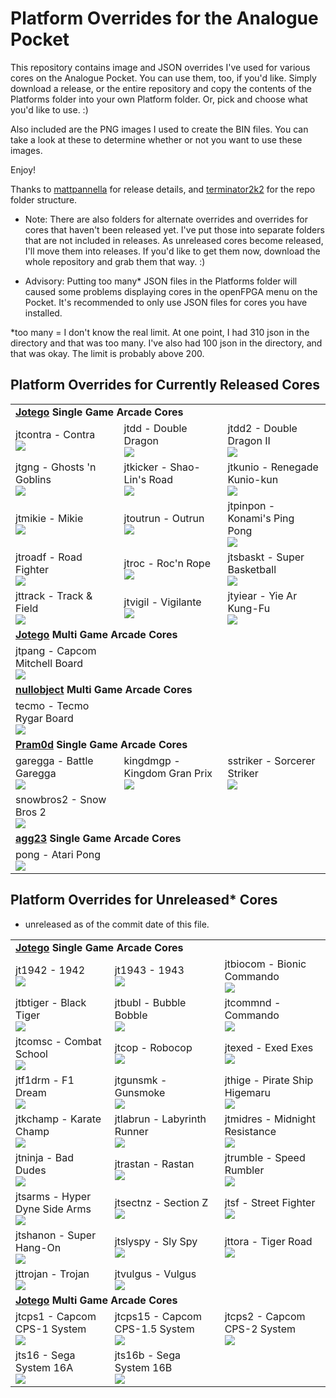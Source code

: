 # Platform Overrides for the Analogue Pocket

This repository contains image and JSON overrides I've used for various cores on the Analogue Pocket. You can use them, too, if you'd like. Simply download a release, or the entire repository and copy the contents of the Platforms folder into your own Platform folder. Or, pick and choose what you'd like to use. :)

Also included are the PNG images I used to create the BIN files. You can take a look at these to determine whether or not you want to use these images.

Enjoy!

Thanks to <a href="https://github.com/mattpannella">mattpannella</a> for release details, and <a href="https://github.com/terminator2k2">terminator2k2</a> for the repo folder structure.

- Note: There are also folders for alternate overrides and overrides for cores that haven't been released yet. I've put those into separate folders that are not included in releases.  As unreleased cores become released, I'll move them into releases. If you'd like to get them now, download the whole repository and grab them that way. :)

- Advisory: Putting too many* JSON files in the Platforms folder will caused some problems displaying cores in the openFPGA menu on the Pocket. It's recommended to only use JSON files for cores you have installed.


*too many = I don't know the real limit. At one point, I had 310 json in the directory and that was too many. I've also had 100 json in the directory, and that was okay. The limit is probably above 200.

## Platform Overrides for Currently Released Cores

<table>
<tr><td colspan="3"><b><a href="https://patreon.com/jotego">Jotego</a> Single Game Arcade Cores</b></td></tr>
<tr>
 <td>jtcontra - Contra<br/><img src="https://raw.githubusercontent.com/dyreschlock/pocket-platform-images/main/pics/jtcontra.png" /></td>
 <td>jtdd - Double Dragon<br/><img src="https://raw.githubusercontent.com/dyreschlock/pocket-platform-images/main/pics/jtdd.png" /></td>
 <td>jtdd2 - Double Dragon II<br/><img src="https://raw.githubusercontent.com/dyreschlock/pocket-platform-images/main/pics/jtdd2.png" /></td>
</tr>
<tr>
 <td>jtgng - Ghosts 'n Goblins<br/><img src="https://raw.githubusercontent.com/dyreschlock/pocket-platform-images/main/pics/jtgng.png" /></td>
 <td>jtkicker - Shao-Lin's Road<br/><img src="https://raw.githubusercontent.com/dyreschlock/pocket-platform-images/main/pics/jtkicker.png" /></td>
 <td>jtkunio - Renegade Kunio-kun<br/><img src="https://raw.githubusercontent.com/dyreschlock/pocket-platform-images/main/pics/jtkunio.png" /></td>
</tr>
<tr>
 <td>jtmikie - Mikie<br/><img src="https://raw.githubusercontent.com/dyreschlock/pocket-platform-images/main/pics/jtmikie.png" /></td>
 <td>jtoutrun - Outrun<br/><img src="https://raw.githubusercontent.com/dyreschlock/pocket-platform-images/main/pics/jtoutrun.png" /></td>
 <td>jtpinpon - Konami's Ping Pong<br/><img src="https://raw.githubusercontent.com/dyreschlock/pocket-platform-images/main/pics/jtpinpon.png" /></td>
</tr>
<tr>
 <td>jtroadf - Road Fighter<br/><img src="https://raw.githubusercontent.com/dyreschlock/pocket-platform-images/main/pics/jtroadf.png" /></td>
 <td>jtroc - Roc'n Rope<br/><img src="https://raw.githubusercontent.com/dyreschlock/pocket-platform-images/main/pics/jtroc.png" /></td>
 <td>jtsbaskt - Super Basketball<br/><img src="https://raw.githubusercontent.com/dyreschlock/pocket-platform-images/main/pics/jtsbaskt.png" /></td>
</tr>
<tr>
 <td>jttrack - Track & Field<br/><img src="https://raw.githubusercontent.com/dyreschlock/pocket-platform-images/main/pics/jttrack.png" /></td>
 <td>jtvigil - Vigilante<br/><img src="https://raw.githubusercontent.com/dyreschlock/pocket-platform-images/main/pics/jtvigil.png" /></td>
 <td>jtyiear - Yie Ar Kung-Fu<br/><img src="https://raw.githubusercontent.com/dyreschlock/pocket-platform-images/main/pics/jtyiear.png" /></td>
</tr>
<tr><td colspan="3"><b><a href="https://patreon.com/jotego">Jotego</a> Multi Game Arcade Cores</b></td></tr>
<tr>
 <td>jtpang - Capcom Mitchell Board<br/><img src="https://raw.githubusercontent.com/dyreschlock/pocket-platform-images/main/pics/jtpang.png" /></td>
</tr>
<tr><td colspan="3"><b><a href="https://patreon.com/nullobject">nullobject</a> Multi Game Arcade Cores</b></td></tr>
<tr>
 <td>tecmo - Tecmo Rygar Board<br/><img src="https://raw.githubusercontent.com/dyreschlock/pocket-platform-images/main/pics/tecmo.png" /></td>
</tr>
<tr><td colspan="3"><b><a href="https://github.com/psomashekar">Pram0d</a> Single Game Arcade Cores</b></td></tr>
<tr>
 <td>garegga - Battle Garegga<br/><img src="https://raw.githubusercontent.com/dyreschlock/pocket-platform-images/main/pics/garegga.png" /></td>
 <td>kingdmgp - Kingdom Gran Prix<br/><img src="https://raw.githubusercontent.com/dyreschlock/pocket-platform-images/main/pics/kingdmgp.png" /></td>
 <td>sstriker - Sorcerer Striker<br/><img src="https://raw.githubusercontent.com/dyreschlock/pocket-platform-images/main/pics/sstriker.png" /></td>
</tr>
<tr>
 <td>snowbros2 - Snow Bros 2<br/><img src="https://raw.githubusercontent.com/dyreschlock/pocket-platform-images/main/pics/snowbros2.png" /></td>
</tr>
<tr><td colspan="3"><b><a href="https://github.com/agg23">agg23</a> Single Game Arcade Cores</b></td></tr>
<tr>
 <td>pong - Atari Pong<br/><img src="https://raw.githubusercontent.com/dyreschlock/pocket-platform-images/main/pics/pong.png" /></td>
</tr>
</table>

## Platform Overrides for Unreleased* Cores

* unreleased as of the commit date of this file.

<table>
<tr><td colspan="3"><b><a href="https://patreon.com/jotego">Jotego</a> Single Game Arcade Cores</b></td></tr>
<tr>
 <td>jt1942 - 1942<br/><img src="https://raw.githubusercontent.com/dyreschlock/pocket-platform-images/main/_unreleased/pics/jt1942.png" /></td>
 <td>jt1943 - 1943<br/><img src="https://raw.githubusercontent.com/dyreschlock/pocket-platform-images/main/_unreleased/pics/jt1943.png" /></td>
 <td>jtbiocom - Bionic Commando<br/><img src="https://raw.githubusercontent.com/dyreschlock/pocket-platform-images/main/_unreleased/pics/jtbiocom.png" /></td>
</tr>
<tr>
 <td>jtbtiger - Black Tiger<br/><img src="https://raw.githubusercontent.com/dyreschlock/pocket-platform-images/main/_unreleased/pics/jtbtiger.png" /></td>
 <td>jtbubl - Bubble Bobble<br/><img src="https://raw.githubusercontent.com/dyreschlock/pocket-platform-images/main/_unreleased/pics/jtbubl.png" /></td>
 <td>jtcommnd - Commando<br/><img src="https://raw.githubusercontent.com/dyreschlock/pocket-platform-images/main/_unreleased/pics/jtcommnd.png" /></td>
</tr>
<tr>
 <td>jtcomsc - Combat School<br/><img src="https://raw.githubusercontent.com/dyreschlock/pocket-platform-images/main/_unreleased/pics/jtcomsc.png" /></td>
 <td>jtcop - Robocop<br/><img src="https://raw.githubusercontent.com/dyreschlock/pocket-platform-images/main/_unreleased/pics/jtcop.png" /></td>
 <td>jtexed - Exed Exes<br/><img src="https://raw.githubusercontent.com/dyreschlock/pocket-platform-images/main/_unreleased/pics/jtexed.png" /></td>
</tr>
<tr>
 <td>jtf1drm - F1 Dream<br/><img src="https://raw.githubusercontent.com/dyreschlock/pocket-platform-images/main/_unreleased/pics/jtf1drm.png" /></td>
 <td>jtgunsmk - Gunsmoke<br/><img src="https://raw.githubusercontent.com/dyreschlock/pocket-platform-images/main/_unreleased/pics/jtgunsmk.png" /></td>
 <td>jthige - Pirate Ship Higemaru <br/><img src="https://raw.githubusercontent.com/dyreschlock/pocket-platform-images/main/_unreleased/pics/jthige.png" /></td>
</tr>
<tr>
 <td>jtkchamp - Karate Champ<br/><img src="https://raw.githubusercontent.com/dyreschlock/pocket-platform-images/main/_unreleased/pics/jtkchamp.png" /></td>
 <td>jtlabrun - Labyrinth Runner<br/><img src="https://raw.githubusercontent.com/dyreschlock/pocket-platform-images/main/_unreleased/pics/jtlabrun.png" /></td>
 <td>jtmidres - Midnight Resistance<br/><img src="https://raw.githubusercontent.com/dyreschlock/pocket-platform-images/main/_unreleased/pics/jtmidres.png" /></td>
</tr>
<tr>
 <td>jtninja - Bad Dudes<br/><img src="https://raw.githubusercontent.com/dyreschlock/pocket-platform-images/main/_unreleased/pics/jtninja.png" /></td>
 <td>jtrastan - Rastan<br/><img src="https://raw.githubusercontent.com/dyreschlock/pocket-platform-images/main/_unreleased/pics/jtrastan.png" /></td>
 <td>jtrumble - Speed Rumbler <br/><img src="https://raw.githubusercontent.com/dyreschlock/pocket-platform-images/main/_unreleased/pics/jtrumble.png" /></td>
</tr>
<tr>
 <td>jtsarms - Hyper Dyne Side Arms <br/><img src="https://raw.githubusercontent.com/dyreschlock/pocket-platform-images/main/_unreleased/pics/jtsarms.png" /></td>
 <td>jtsectnz - Section Z<br/><img src="https://raw.githubusercontent.com/dyreschlock/pocket-platform-images/main/_unreleased/pics/jtsectnz.png" /></td>
 <td>jtsf - Street Fighter<br/><img src="https://raw.githubusercontent.com/dyreschlock/pocket-platform-images/main/_unreleased/pics/jtsf.png" /></td>
</tr>
<tr>
 <td>jtshanon - Super Hang-On<br/><img src="https://raw.githubusercontent.com/dyreschlock/pocket-platform-images/main/_unreleased/pics/jtshanon.png" /></td>
 <td>jtslyspy - Sly Spy<br/><img src="https://raw.githubusercontent.com/dyreschlock/pocket-platform-images/main/_unreleased/pics/jtslyspy.png" /></td>
 <td>jttora - Tiger Road <br/><img src="https://raw.githubusercontent.com/dyreschlock/pocket-platform-images/main/_unreleased/pics/jttora.png" /></td>
</tr>
<tr>
 <td>jttrojan - Trojan<br/><img src="https://raw.githubusercontent.com/dyreschlock/pocket-platform-images/main/_unreleased/pics/jttrojan.png" /></td>
 <td>jtvulgus - Vulgus<br/><img src="https://raw.githubusercontent.com/dyreschlock/pocket-platform-images/main/_unreleased/pics/jtvulgus.png" /></td>
</tr>
<tr><td colspan="3"><b><a href="https://patreon.com/jotego">Jotego</a> Multi Game Arcade Cores</b></td></tr>
<tr>
 <td>jtcps1 - Capcom CPS-1 System<br/><img src="https://raw.githubusercontent.com/dyreschlock/pocket-platform-images/main/_unreleased/pics/jtcps1.png" /></td>
 <td>jtcps15 - Capcom CPS-1.5 System<br/><img src="https://raw.githubusercontent.com/dyreschlock/pocket-platform-images/main/_unreleased/pics/jtcps15.png" /></td>
 <td>jtcps2 - Capcom CPS-2 System<br/><img src="https://raw.githubusercontent.com/dyreschlock/pocket-platform-images/main/_unreleased/pics/jtcps2.png" /></td>
</tr>
<tr>
 <td>jts16 - Sega System 16A<br/><img src="https://raw.githubusercontent.com/dyreschlock/pocket-platform-images/main/_unreleased/pics/jts16.png" /></td>
 <td>jts16b - Sega System 16B<br/><img src="https://raw.githubusercontent.com/dyreschlock/pocket-platform-images/main/_unreleased/pics/jts16b.png" /></td>
</tr>

